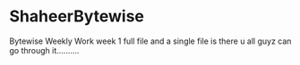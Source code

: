 # ShaheerBytewise
Bytewise Weekly Work
week 1 full file and a single file is there u all guyz can go through it..........
